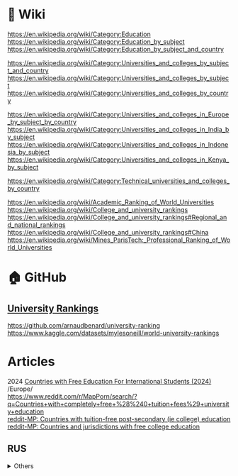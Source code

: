 # 🔗 Wiki              
https://en.wikipedia.org/wiki/Category:Education              
https://en.wikipedia.org/wiki/Category:Education_by_subject                      
https://en.wikipedia.org/wiki/Category:Education_by_subject_and_country          

https://en.wikipedia.org/wiki/Category:Universities_and_colleges_by_subject_and_country                                   
https://en.wikipedia.org/wiki/Category:Universities_and_colleges_by_subject                 
https://en.wikipedia.org/wiki/Category:Universities_and_colleges_by_country                   

https://en.wikipedia.org/wiki/Category:Universities_and_colleges_in_Europe_by_subject_by_country                  
https://en.wikipedia.org/wiki/Category:Universities_and_colleges_in_India_by_subject                 
https://en.wikipedia.org/wiki/Category:Universities_and_colleges_in_Indonesia_by_subject                   
https://en.wikipedia.org/wiki/Category:Universities_and_colleges_in_Kenya_by_subject

https://en.wikipedia.org/wiki/Category:Technical_universities_and_colleges_by_country


https://en.wikipedia.org/wiki/Academic_Ranking_of_World_Universities                      
https://en.wikipedia.org/wiki/College_and_university_rankings                       
https://en.wikipedia.org/wiki/College_and_university_rankings#Regional_and_national_rankings                       
https://en.wikipedia.org/wiki/College_and_university_rankings#China                           
https://en.wikipedia.org/wiki/Mines_ParisTech:_Professional_Ranking_of_World_Universities                                        
             
# 🏠 GitHub                 
## [University Rankings](https://github.com/search?q=University%20Rankings&type=repositories)           
https://github.com/arnaudbenard/university-ranking
https://www.kaggle.com/datasets/mylesoneill/world-university-rankings

# Articles          
2024 [Countries with Free Education For International Students (2024)](https://erudera.com/resources/countries-with-free-education-for-international-students/) /Europe/            
https://www.reddit.com/r/MapPorn/search/?q=Countries+with+completely+free+%28%240+tuition+fees%29+university+education                       
[reddit-MP: Countries with tuition-free post-secondary (ie college) education](https://www.reddit.com/r/MapPorn/comments/enwmwx/countries_with_tuitionfree_postsecondary_ie/)          
[reddit-MP: Countries and jurisdictions with free college education](https://www.reddit.com/r/MapPorn/comments/64h4hr/countries_and_jurisdictions_with_free_college/)            

## RUS
<details>
  <summary>Others</summary>   
  
2025 [Страны с бесплатным высшим образованием в 2025 году](https://visasam.ru/emigration/ucheba/strany-s-besplatnym-vysshim-obrazovaniem.html) /Europe/                       
2024 [38 Free Education Countries For International Students 2024](https://studenthint.com/free-education-countries-for-students/)  /Europe/                                


2024 [Бесплатное обучение за границей — страны, программы 2024 / 2025](https://internationalwealth.info/education-abroad/v-kakih-stranah-besplatnoe-obrazovanie-dlja-inostrancev/)                   
Австрия — бесплатно для граждан ЕС / ЕЭЗ. Номинальная плата для неевропейцев.
Бразилия — бесплатное обучение для иностранных студентов, но только на португальском языке.                    
Германия — можно учиться в вузе бесплатно, независимо от страны резидентства, но может взиматься вступительный взнос или небольшая оплата за семестр.              
Греция — учиться в колледже бесплатно могут граждане ЕС / ЕЭЗ. Для неевропейцев установлена номинальная плата. Также во многих вузах требуется владеть греческим языком.              
Ирландия — в университетах страны могут учиться бесплатно местные и иностранные граждане.                          
Южная Корея предлагает бесплатное образование иностранным студентам.                        
Румыния — не европейцам придется внести регистрационный сбор. Для резидентов ЕС доступно бесплатное обучение.                   
Кения — можно поступить и учиться бесплатно при наличии высокого балла на экзаменах по профпригодности.                  
Норвегия — бесплатно при высоком проходном балле за вступительный тест. Для остальных студентов сумма платежа невысокая.              
Панама — можно учиться бесплатно, но знание испанского будет преимуществом.              
Словения — не платят студенты Евросоюза и многие восточноевропейские абитуриенты.
Испания — резидентам ЕС доступно бесплатное высшее образование.                
Турция — стоимость обучения номинальная, но есть льготы и скидки.       
Соединенное Королевство — доступно бюджетное образование как местным, так и иностранным студентам.                               
Соединенные Штаты — граждане и неграждане имеют доступ к бесплатному обучению в вузах страны, включая программы бакалавриата и магистратуры.                    
Маврикий не вводит ограничений по странам и предлагает образование без оплаты за семестр всем студентам государственных университетов.                   
Австралия имеет хорошую систему образования, которая доступна иностранцам на безвозмездной основе.                       
Нидерланды предоставляют право на бесплатное обучение всем иностранным студентам государственных университетов.                
Малайзия также предлагает получить высшее образование в стране безвозмездно, но требуется вступительный взнос.                               


2023 [Топ-15 стран с бесплатным образованием для иностранных студентов](https://worldscholarshub.com/ru/free-education-countries-for-international-students/)       
</details>
